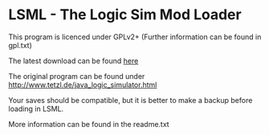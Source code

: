 LSML - The Logic Sim Mod Loader
======
This program is licenced under GPLv2+ (Further information can be found in gpl.txt)

The latest download can be found [here](https://github.com/ichttt/LSML/releases/latest)

The original program can be found under http://www.tetzl.de/java_logic_simulator.html

Your saves should be compatible, but it is better to make a backup before loading in LSML.

More information can be found in the readme.txt
